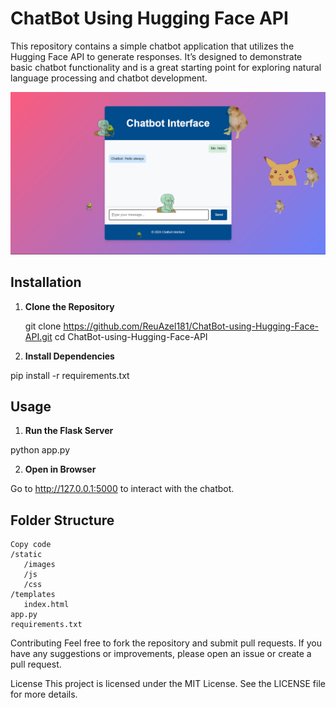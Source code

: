 # ChatBot Using Hugging Face API

This repository contains a simple chatbot application that utilizes the Hugging Face API to generate responses. It’s designed to demonstrate basic chatbot functionality and is a great starting point for exploring natural language processing and chatbot development.


![UI](https://github.com/ReuAzel181/ChatBot-using-Hugging-Face-API/blob/2c1ef3c7d7020dc40c29a4b019ad87dfdbfd63d4/Interface.png)

## Installation

1. **Clone the Repository**

   git clone https://github.com/ReuAzel181/ChatBot-using-Hugging-Face-API.git
   cd ChatBot-using-Hugging-Face-API

2. **Install Dependencies**

  pip install -r requirements.txt

## Usage

1. **Run the Flask Server**
   
  python app.py

2. **Open in Browser**

Go to http://127.0.0.1:5000 to interact with the chatbot.

## Folder Structure

    Copy code
    /static
       /images
       /js
       /css
    /templates
       index.html
    app.py
    requirements.txt
    
Contributing
Feel free to fork the repository and submit pull requests. If you have any suggestions or improvements, please open an issue or create a pull request.

License
This project is licensed under the MIT License. See the LICENSE file for more details.

